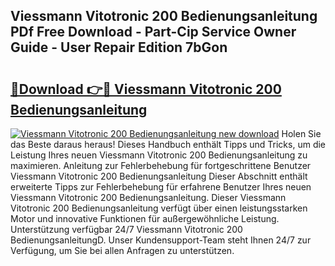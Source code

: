 ## Viessmann Vitotronic 200 Bedienungsanleitung PDf Free Download - Part-Cip Service Owner Guide - User Repair Edition 7bGon

# <h2><a href="http://df3dqkt.blite.top/?on=Viessmann+Vitotronic+200+Bedienungsanleitung">🔗Download 👉🔴 Viessmann Vitotronic 200 Bedienungsanleitung</a></h2>

[![Viessmann Vitotronic 200 Bedienungsanleitung new download](https://i.imgur.com/lujVjoI.png)](http://df3dqkt.blite.top/?on=Viessmann+Vitotronic+200+Bedienungsanleitung)
Holen Sie das Beste daraus heraus! Dieses Handbuch enthält Tipps und Tricks, um die Leistung Ihres neuen Viessmann Vitotronic 200 Bedienungsanleitung zu maximieren. Anleitung zur Fehlerbehebung für fortgeschrittene Benutzer Viessmann Vitotronic 200 Bedienungsanleitung Dieser Abschnitt enthält erweiterte Tipps zur Fehlerbehebung für erfahrene Benutzer Ihres neuen Viessmann Vitotronic 200 Bedienungsanleitung. Dieser Viessmann Vitotronic 200 Bedienungsanleitung verfügt über einen leistungsstarken Motor und innovative Funktionen für außergewöhnliche Leistung. Unterstützung verfügbar 24/7 Viessmann Vitotronic 200 BedienungsanleitungD. Unser Kundensupport-Team steht Ihnen 24/7 zur Verfügung, um Sie bei allen Anfragen zu unterstützen.

